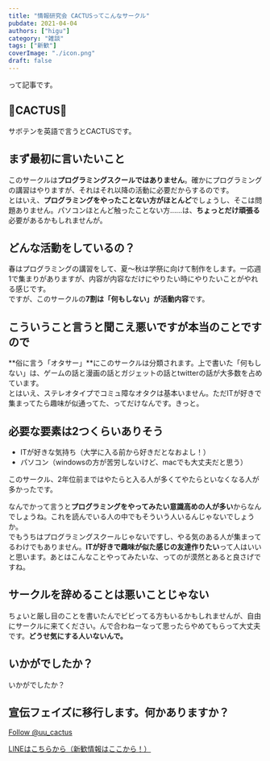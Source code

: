 ```yaml
---
title: "情報研究会 CACTUSってこんなサークル"
pubdate: 2021-04-04
authors: ["higu"] 
category: "雑談"
tags: ["新歓"]
coverImage: "./icon.png"
draft: false
---
```


って記事です。

## 🌵CACTUS🌵

サボテンを英語で言うとCACTUSです。

## まず最初に言いたいこと

このサークルは**プログラミングスクールではありません**。確かにプログラミングの講習はやりますが、それはそれ以降の活動に必要だからするのです。  
とはいえ、**プログラミングをやったことない方がほとんど**でしょうし、そこは問題ありません。パソコンほとんど触ったことない方……は、**ちょっとだけ頑張る**必要があるかもしれませんが。

## どんな活動をしているの？

春はプログラミングの講習をして、夏〜秋は学祭に向けて制作をします。一応週1で集まりがありますが、内容が内容なだけにやりたい時にやりたいことがやれる感じです。  
ですが、このサークルの**7割は「何もしない」が活動内容**です。

## こういうこと言うと聞こえ悪いですが本当のことですので

**俗に言う「オタサー」**にこのサークルは分類されます。上で書いた「何もしない」は、ゲームの話と漫画の話とガジェットの話とtwitterの話が大多数を占めています。  
とはいえ、ステレオタイプでコミュ障なオタクは基本いません。ただITが好きで集まってたら趣味が似通ってた、ってだけなんです。きっと。

## 必要な要素は2つくらいありそう

- ITが好きな気持ち（大学に入る前から好きだとなおよし！）
- パソコン（windowsの方が苦労しないけど、macでも大丈夫だと思う）

このサークル、2年位前まではやたらと入る人が多くてやたらといなくなる人が多かったです。  
  
なんでかって言うと**プログラミングをやってみたい意識高めの人が多い**からなんでしょうね。これを読んでいる人の中でもそういう人いるんじゃないでしょうか。  
でもうちはプログラミングスクールじゃないですし、やる気のある人が集まってるわけでもありません。**ITが好きで趣味が似た感じの友達作りたい**って人はいいと思います。あとはこんなことやってみたいな、ってのが漠然とあると良さげですね。

## サークルを辞めることは悪いことじゃない

ちょいと厳し目のことを書いたんでビビってる方もいるかもしれませんが、自由にサークルに来てください。んで合わねーなって思ったらやめてもらって大丈夫です。**どうせ気にする人いないんで。**

## いかがでしたか？

いかがでしたか？

## 宣伝フェイズに移行します。何かありますか？

[Follow @uu\_cactus](https://twitter.com/uu_cactus?ref_src=twsrc%5Etfw)
<script async src="https://platform.twitter.com/widgets.js" charset="utf-8"></script>

  
[LINEはこちらから（新歓情報はここから！）](http://lin.ee/EOcK1rJ)
